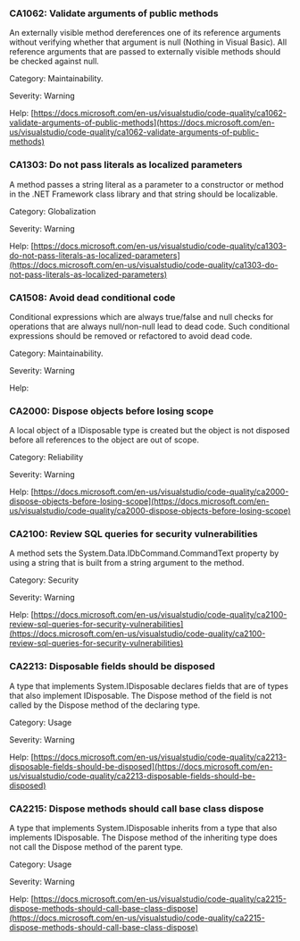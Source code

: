 ### CA1062: Validate arguments of public methods ###

An externally visible method dereferences one of its reference arguments without verifying whether that argument is null (Nothing in Visual Basic). All reference arguments that are passed to externally visible methods should be checked against null.

Category: Maintainability.

Severity: Warning

Help: [https://docs.microsoft.com/en-us/visualstudio/code-quality/ca1062-validate-arguments-of-public-methods](https://docs.microsoft.com/en-us/visualstudio/code-quality/ca1062-validate-arguments-of-public-methods)

### CA1303: Do not pass literals as localized parameters ###

A method passes a string literal as a parameter to a constructor or method in the .NET Framework class library and that string should be localizable.

Category: Globalization

Severity: Warning

Help: [https://docs.microsoft.com/en-us/visualstudio/code-quality/ca1303-do-not-pass-literals-as-localized-parameters](https://docs.microsoft.com/en-us/visualstudio/code-quality/ca1303-do-not-pass-literals-as-localized-parameters)

### CA1508: Avoid dead conditional code ###

Conditional expressions which are always true/false and null checks for operations that are always null/non-null lead to dead code. Such conditional expressions should be removed or refactored to avoid dead code.

Category: Maintainability.

Severity: Warning

Help: <To be added>

### CA2000: Dispose objects before losing scope ###

A local object of a IDisposable type is created but the object is not disposed before all references to the object are out of scope.

Category: Reliability

Severity: Warning

Help: [https://docs.microsoft.com/en-us/visualstudio/code-quality/ca2000-dispose-objects-before-losing-scope](https://docs.microsoft.com/en-us/visualstudio/code-quality/ca2000-dispose-objects-before-losing-scope)

### CA2100: Review SQL queries for security vulnerabilities ###

A method sets the System.Data.IDbCommand.CommandText property by using a string that is built from a string argument to the method.

Category: Security

Severity: Warning

Help: [https://docs.microsoft.com/en-us/visualstudio/code-quality/ca2100-review-sql-queries-for-security-vulnerabilities](https://docs.microsoft.com/en-us/visualstudio/code-quality/ca2100-review-sql-queries-for-security-vulnerabilities)

### CA2213: Disposable fields should be disposed ###

A type that implements System.IDisposable declares fields that are of types that also implement IDisposable. The Dispose method of the field is not called by the Dispose method of the declaring type.

Category: Usage

Severity: Warning

Help: [https://docs.microsoft.com/en-us/visualstudio/code-quality/ca2213-disposable-fields-should-be-disposed](https://docs.microsoft.com/en-us/visualstudio/code-quality/ca2213-disposable-fields-should-be-disposed)

### CA2215: Dispose methods should call base class dispose ###

A type that implements System.IDisposable inherits from a type that also implements IDisposable. The Dispose method of the inheriting type does not call the Dispose method of the parent type.

Category: Usage

Severity: Warning

Help: [https://docs.microsoft.com/en-us/visualstudio/code-quality/ca2215-dispose-methods-should-call-base-class-dispose](https://docs.microsoft.com/en-us/visualstudio/code-quality/ca2215-dispose-methods-should-call-base-class-dispose)
